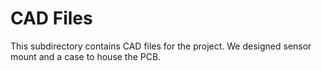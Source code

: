 # CAD Files
This subdirectory contains CAD files for the project. We designed sensor mount and a case to house the PCB.

